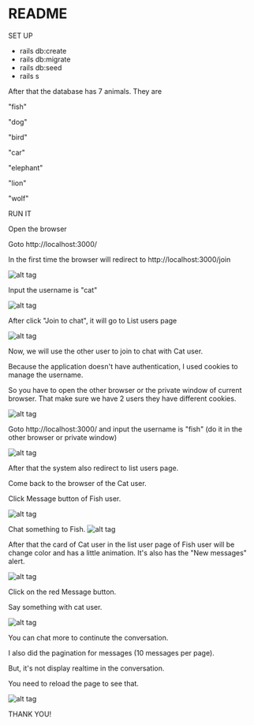 # README

SET UP

* rails db:create
* rails db:migrate
* rails db:seed
* rails s

After that the database has 7 animals. They are

"fish"

"dog"

"bird"

"car"

"elephant"

"lion"

"wolf"



RUN IT

Open the browser

Goto http://localhost:3000/

In the first time the browser will redirect to http://localhost:3000/join

![alt tag](https://github.com/thonguyen1302/simple_chat_application/blob/documents/docs/join_form.png "join_form.png")


Input the username is "cat"

![alt tag](https://github.com/thonguyen1302/simple_chat_application/blob/documents/docs/cat_username.png "cat_username.png")


After click "Join to chat", it will go to List users page

![alt tag](https://github.com/thonguyen1302/simple_chat_application/blob/documents/docs/list_users.png "list_users.png")


Now, we will use the other user to join to chat with Cat user.

Because the application doesn't have authentication, I used cookies to manage the username.

So you have to open the other browser or the private window of current browser. That make sure we have 2 users they have different cookies.

![alt tag](https://github.com/thonguyen1302/simple_chat_application/blob/documents/docs/private_window.png "private_window.png")

Goto http://localhost:3000/ and input the username is "fish" (do it in the other browser or private window)

![alt tag](https://github.com/thonguyen1302/simple_chat_application/blob/documents/docs/fish_username.png "fish_username.png")

After that the system also redirect to list users page.


Come back to the browser of the Cat user.

Click Message button of Fish user.

![alt tag](https://github.com/thonguyen1302/simple_chat_application/blob/documents/docs/select_fish.png "select_fish.png")


Chat something to Fish.
![alt tag](https://github.com/thonguyen1302/simple_chat_application/blob/documents/docs/cat_chat.png "cat_chat.png")

After that the card of Cat user in the list user page of Fish user will be change color and has a little animation. It's also has the "New messages" alert.

![alt tag](https://github.com/thonguyen1302/simple_chat_application/blob/documents/docs/new_messages.png "new_messages.png")


Click on the red Message button.

Say something with cat user.

![alt tag](https://github.com/thonguyen1302/simple_chat_application/blob/documents/docs/hello_cat.png "hello_cat.png")

You can chat more to continute the conversation.


I also did the pagination for messages (10 messages per page).

But, it's not display realtime in the conversation.

You need to reload the page to see that.

![alt tag](https://github.com/thonguyen1302/simple_chat_application/blob/documents/docs/load_more.png "load_more.png")


THANK YOU!